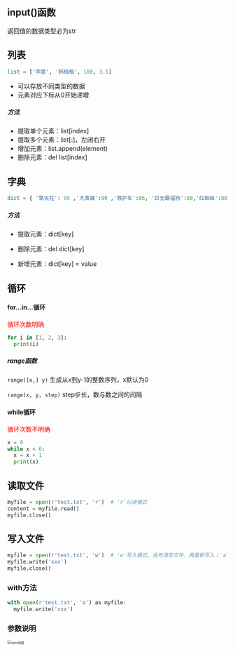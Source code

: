 ## input()函数

返回值的数据类型必为str

## 列表

```python
list = ['李雷', '韩梅梅', 180, 3.5]
```

- 可以存放不同类型的数据
- 元素对应下标从0开始递增

##### 方法

- 提取单个元素：list[index]
- 提取多个元素：list[:]，左闭右开
- 增加元素：list.append(element)
- 删除元素：del list[index]


## 字典

```python
dict = { '擎天柱': 95 ,'大黄蜂':90 ,'救护车':86, '巨无霸福特':80,'红蜘蛛':80 }
```

##### 方法

- 提取元素：dict[key]

- 删除元素：del dict[key]
- 新增元素：dict[key] = value

## 循环

#### for...in...循环

<font color="red">循环次数明确</font>

```python
for i in [1, 2, 3]:
  print(i)
```

##### range函数

`range([x,] y)` 生成从x到y-1的整数序列，x默认为0

`range(x, y, step)` step步长，数与数之间的间隔

#### while循环

<font color="red">循环次数不明确</font>

```python
x = 0
while x < 6:
  x = x + 1
  print(x)
```

## 读取文件

```python
myfile = open(r'test.txt', 'r')  # 'r'只读模式
content = myfile.read()
myfile.close()
```

## 写入文件

```python
myfile = open(r'test.txt', 'w')  # 'w'写入模式，会先清空文件，再重新写入；'a'追加模式
myfile.write('xxx')
myfile.close()
```

### with方法

```python
with open(r'test.txt', 'a') as myfile:
  myfile.write('xxx')
```

### 参数说明

<img src="/Users/houjie/PycharmProjects/python-learn/note/open函数.jpg" alt="open函数" style="zoom:50%;" />
